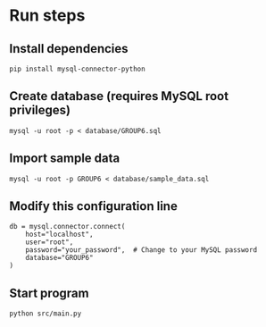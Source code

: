 
# Run steps

## Install dependencies
`pip install mysql-connector-python`

## Create database (requires MySQL root privileges)
`mysql -u root -p < database/GROUP6.sql`

## Import sample data
`mysql -u root -p GROUP6 < database/sample_data.sql`

## Modify this configuration line
```
db = mysql.connector.connect(
    host="localhost",
    user="root",
    password="your_password",  # Change to your MySQL password
    database="GROUP6"
)
```

## Start program
`python src/main.py`